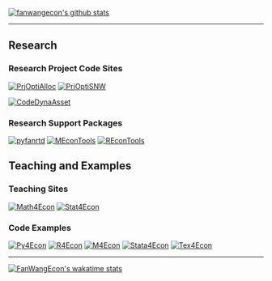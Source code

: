 
[![fanwangecon's github stats](https://github-readme-stats.vercel.app/api?username=fanwangecon&count_private=true&show_icons=true&hide_rank=True)](https://github.com/fanwangecon) 

----
## Research

### Research Project Code Sites

[![PrjOptiAlloc](https://github-readme-stats.vercel.app/api/pin/?username=fanwangecon&repo=PrjOptiAlloc)](https://github.com/fanwangecon/PrjOptiAlloc) [![PrjOptiSNW](https://github-readme-stats.vercel.app/api/pin/?username=fanwangecon&repo=PrjOptiSNW)](https://github.com/fanwangecon/PrjOptiSNW)

[![CodeDynaAsset](https://github-readme-stats.vercel.app/api/pin/?username=fanwangecon&repo=CodeDynaAsset)](https://github.com/fanwangecon/CodeDynaAsset)


### Research Support Packages

[![pyfanrtd](https://github-readme-stats.vercel.app/api/pin/?username=fanwangecon&repo=pyfan)](https://pyfan.readthedocs.io/) [![MEconTools](https://github-readme-stats.vercel.app/api/pin/?username=fanwangecon&repo=MEconTools)](https://github.com/fanwangecon/MEconTools)
[![REconTools](https://github-readme-stats.vercel.app/api/pin/?username=fanwangecon&repo=REconTools)](https://github.com/fanwangecon/REconTools)

## Teaching and Examples

### Teaching Sites

[![Math4Econ](https://github-readme-stats.vercel.app/api/pin/?username=fanwangecon&repo=Math4Econ)](https://github.com/fanwangecon/Math4Econ) [![Stat4Econ](https://github-readme-stats.vercel.app/api/pin/?username=fanwangecon&repo=Stat4Econ)](https://github.com/fanwangecon/Stat4Econ)

### Code Examples

[![Py4Econ](https://github-readme-stats.vercel.app/api/pin/?username=fanwangecon&repo=Py4Econ)](https://github.com/fanwangecon/Py4Econ) [![R4Econ](https://github-readme-stats.vercel.app/api/pin/?username=fanwangecon&repo=R4Econ)](https://github.com/fanwangecon/R4Econ) 
[![M4Econ](https://github-readme-stats.vercel.app/api/pin/?username=fanwangecon&repo=M4Econ)](https://github.com/fanwangecon/M4Econ) [![Stata4Econ](https://github-readme-stats.vercel.app/api/pin/?username=fanwangecon&repo=Stata4Econ)](https://github.com/fanwangecon/Stata4Econ)
[![Tex4Econ](https://github-readme-stats.vercel.app/api/pin/?username=fanwangecon&repo=Tex4Econ)](https://github.com/fanwangecon/Tex4Econ) 

-----
[![FanWangEcon's wakatime stats](https://github-readme-stats.vercel.app/api/wakatime?username=fanwangecon&layout=compact)](https://github.com/FanWangEcon)


